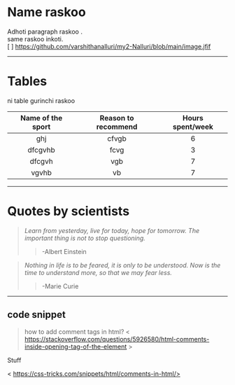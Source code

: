 # Name raskoo
Adhoti paragraph raskoo . <br>same raskoo inkoti.<br>
[ ] https://github.com/varshithanalluri/my2-Nalluri/blob/main/image.jfif

---

# Tables 
ni table gurinchi raskoo
 
| Name of the sport  |  Reason to recommend   | Hours spent/week |
| :--------------:    | :--------------:      | :--------------: |
| ghj          | cfvgb        | 6                |
| dfcgvhb              | fcvg      |3                 |
| dfcgvh              | vgb            | 7                |
|  vgvhb            | vb      | 7                  |

---

# Quotes by scientists
> *Learn from yesterday, live for today, hope for tomorrow. The important thing is not to stop questioning.*
>>    -Albert Einstein 

> *Nothing in life is to be feared, it is only to be understood. Now is the time to understand more, so that we may fear less.*
>>    -Marie Curie

---
## code snippet


> how to add  comment tags  in html? < https://stackoverflow.com/questions/5926580/html-comments-inside-opening-tag-of-the-element >

<div id="header">
   <p>Stuff</p>
</div> <!-- stuff--> 

< https://css-tricks.com/snippets/html/comments-in-html/>